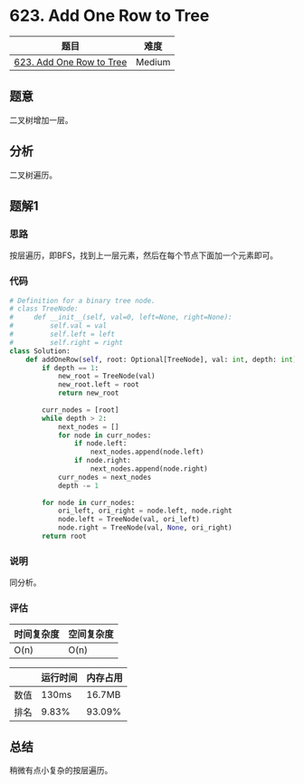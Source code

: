 # 623. Add One Row to Tree

| 题目 | 难度 |
| ---- | ---- |
| [623. Add One Row to Tree](https://leetcode.com/problems/add-one-row-to-tree/) | Medium |

## 题意

二叉树增加一层。

## 分析

二叉树遍历。

## 题解1

### 思路

按层遍历，即BFS，找到上一层元素，然后在每个节点下面加一个元素即可。

### 代码

```python
# Definition for a binary tree node.
# class TreeNode:
#     def __init__(self, val=0, left=None, right=None):
#         self.val = val
#         self.left = left
#         self.right = right
class Solution:
    def addOneRow(self, root: Optional[TreeNode], val: int, depth: int) -> Optional[TreeNode]:
        if depth == 1:
            new_root = TreeNode(val)
            new_root.left = root
            return new_root
        
        curr_nodes = [root]
        while depth > 2:
            next_nodes = []
            for node in curr_nodes:
                if node.left:
                    next_nodes.append(node.left)
                if node.right:
                    next_nodes.append(node.right)
            curr_nodes = next_nodes
            depth -= 1
        
        for node in curr_nodes:
            ori_left, ori_right = node.left, node.right
            node.left = TreeNode(val, ori_left)
            node.right = TreeNode(val, None, ori_right)
        return root
```

### 说明

同分析。

### 评估

| 时间复杂度 | 空间复杂度 |
| ---- | ---- |
| O(n) | O(n) |

| | 运行时间 | 内存占用 |
| ---- | ---- | ---- |
| 数值 | 130ms | 16.7MB |
| 排名 | 9.83% | 93.09% |

## 总结

稍微有点小复杂的按层遍历。

